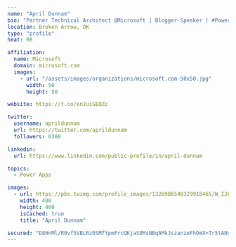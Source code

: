 ```yaml
---
name: "April Dunnam"
bio: "Partner Technical Architect @Microsoft | Blogger-Speaker | #PowerApps, #PowerAutomate, #Office365, #SharePoint | #WIT | #Karaoke Queen"
location: Broken Arrow, OK
type: "profile"
heat: 98

affiliation:
  name: Microsoft
  domain: microsoft.com
  images:
    - url: "/assets/images/organizations/microsoft.com-50x50.jpg"
      width: 50
      height: 50

website: https://t.co/enJuiGEQZc

twitter:
  username: aprildunnam
  url: https://twitter.com/aprildunnam
  followers: 6300

linkedin:
  url: https://www.linkedin.com/public-profile/in/april-dunnam

topics:
  - Power Apps

images:
  - url: https://pbs.twimg.com/profile_images/1326986540329918465/W_IJ6Ih2_400x400.jpg
    width: 400
    height: 400
    isCached: true
    title: "April Dunnam"

secured: "D8HnMl/R0vf5VBLRz0SMfYpmPrcQKjaS8MsNBqAMkJszanzeFhOmX+Tr5tANy6/VvxIyFUbJcmAbJGyHLRnTiZvtmiIUjZNGUFAst8sX44Ky9tOhAC1SW2QRUFUFH6kMz7t3N6tMa/1eRdGaRTfA/EQ3MChvh3UdxMht5yL4yMBhKaiooGPLVqAP39fLs2BcutMsjvecqy3MFsgHmDwmEFt/UazDf+ifeYSucdF76FQgtMdLEbfVYfIQoyyuMxZiRN3rXrQIsxVMc26N5rMbJ/ERwjYEg4CmtdojqrlXp0WPM/GxsE72RqfZIzHi1fQqNo1lNC2k5EVmDbnPpzx99u5YF3wenGbSwqtoDYB5jHahRi7y3T65cFdeVOT7u37njNqRWxI8zNkzsLT4CHr++Rgs5giAemSYqtqPLYwVnyg=;OIacQrfHeFyre7WsUI9a7w=="
---
```


